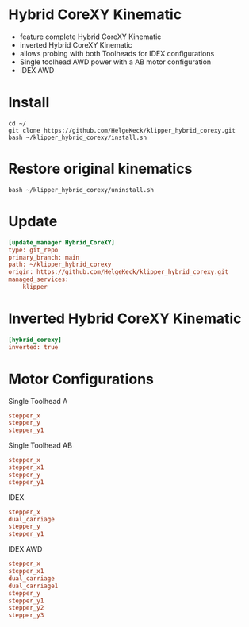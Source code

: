 # Hybrid CoreXY Kinematic
- feature complete Hybrid CoreXY Kinematic
- inverted Hybrid CoreXY Kinematic
- allows probing with both Toolheads for IDEX configurations
- Single toolhead AWD power with a AB motor configuration
- IDEX AWD

# Install 
```
cd ~/
git clone https://github.com/HelgeKeck/klipper_hybrid_corexy.git
bash ~/klipper_hybrid_corexy/install.sh
```

# Restore original kinematics 
```
bash ~/klipper_hybrid_corexy/uninstall.sh
```

# Update
```ini
[update_manager Hybrid_CoreXY]
type: git_repo
primary_branch: main
path: ~/klipper_hybrid_corexy
origin: https://github.com/HelgeKeck/klipper_hybrid_corexy.git
managed_services:
	klipper
```

# Inverted Hybrid CoreXY Kinematic
```ini
[hybrid_corexy]
inverted: true
```

# Motor Configurations
Single Toolhead A
```ini
stepper_x
stepper_y
stepper_y1
```

Single Toolhead AB
```ini
stepper_x
stepper_x1
stepper_y
stepper_y1
```

IDEX 
```ini
stepper_x
dual_carriage
stepper_y
stepper_y1
```

IDEX AWD
```ini
stepper_x
stepper_x1
dual_carriage
dual_carriage1
stepper_y
stepper_y1
stepper_y2
stepper_y3
```
